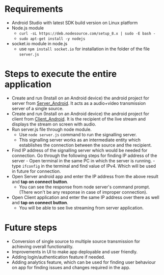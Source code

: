 # Requirements
* Android Studio with latest SDK build version on Linux platform
* Node.js module
	- ```curl -sL https://deb.nodesource.com/setup_8.x | sudo -E bash -```
	- ```sudo apt-get install -y nodejs```
* socket.io module in node.js
	- use ```npm install socket.io``` for installation in the folder of the file `server.js`

# Steps to execute the entire application

* Create and run (Install on an Android device) the android project for server from [Server_Android](https://github.com/kishanrraval/CrashTestDummies/tree/master/Server_Android). It acts as a audio+video transmission server of a single source.
* Create and run (Install on an Android device) the android project for client from [Client_Android](https://github.com/kishanrraval/CrashTestDummies/tree/master/Client_Android). It is the recipient of the live stream and displays the stream on screen with audio.
* Run server.js file through node module.
	- Use ```node server.js``` command to run the signalling server.
	- This signalling server works as an intermediate entity which establishes the connection between the source and the recipient.
* Find IP address of the signalling server which would be needed for connection. Go through the following steps for finding IP address of the server
      	- Open terminal in the same PC in which the server is running.
      	- type ```ifconfig``` in the terminal and find value of IPv4. Which will be used in future for connection.
* Open Server android app and enter the IP address from the above result and **tap on connect button**.
	- You can see the response from node server's command prompt. (There won't be any response in case of improper connection).
* Open Client application and enter the same IP address over there as well and **tap on connect button**.
	- You will be able to see live streaming from server application. 
	
# Future steps
* Conversion of single source to multiple source transmission for achieving overall functionality.
* Improvements in UI to make app deployable and user friendly.
* Adding login/authentication feature if needed.
* Adding analytics feature, which can be used for finding user behaviour on app for finding issues and changes required in the app.

